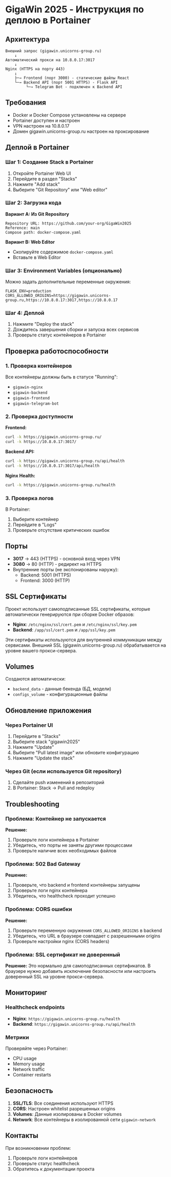 # GigaWin 2025 - Инструкция по деплою в Portainer

## Архитектура

```
Внешний запрос (gigawin.unicorns-group.ru)
    ↓
Автоматический прокси на 10.8.0.17:3017
    ↓
Nginx (HTTPS на порту 443)
    ↓
    ├─→ Frontend (порт 3000) - статические файлы React
    └─→ Backend API (порт 5001 HTTPS) - Flask API
         └─→ Telegram Bot - подключен к Backend API
```

## Требования

- Docker и Docker Compose установлены на сервере
- Portainer доступен и настроен
- VPN настроен на 10.8.0.17
- Домен gigawin.unicorns-group.ru настроен на проксирование

## Деплой в Portainer

### Шаг 1: Создание Stack в Portainer

1. Откройте Portainer Web UI
2. Перейдите в раздел "Stacks"
3. Нажмите "Add stack"
4. Выберите "Git Repository" или "Web editor"

### Шаг 2: Загрузка кода

**Вариант A: Из Git Repository**
```
Repository URL: https://github.com/your-org/GigaWin2025
Reference: main
Compose path: docker-compose.yaml
```

**Вариант B: Web Editor**
- Скопируйте содержимое `docker-compose.yaml`
- Вставьте в Web Editor

### Шаг 3: Environment Variables (опционально)

Можно задать дополнительные переменные окружения:

```env
FLASK_ENV=production
CORS_ALLOWED_ORIGINS=https://gigawin.unicorns-group.ru,https://10.8.0.17:3017,https://10.8.0.17
```

### Шаг 4: Деплой

1. Нажмите "Deploy the stack"
2. Дождитесь завершения сборки и запуска всех сервисов
3. Проверьте статус контейнеров в Portainer

## Проверка работоспособности

### 1. Проверка контейнеров

Все контейнеры должны быть в статусе "Running":
- `gigawin-nginx`
- `gigawin-backend`
- `gigawin-frontend`
- `gigawin-telegram-bot`

### 2. Проверка доступности

**Frontend:**
```bash
curl -k https://gigawin.unicorns-group.ru/
curl -k https://10.8.0.17:3017/
```

**Backend API:**
```bash
curl -k https://gigawin.unicorns-group.ru/api/health
curl -k https://10.8.0.17:3017/api/health
```

**Nginx Health:**
```bash
curl -k https://gigawin.unicorns-group.ru/health
```

### 3. Проверка логов

В Portainer:
1. Выберите контейнер
2. Перейдите в "Logs"
3. Проверьте отсутствие критических ошибок

## Порты

- **3017** → 443 (HTTPS) - основной вход через VPN
- **3080** → 80 (HTTP) - редирект на HTTPS
- Внутренние порты (не экспонированы наружу):
  - Backend: 5001 (HTTPS)
  - Frontend: 3000 (HTTP)

## SSL Сертификаты

Проект использует самоподписанные SSL сертификаты, которые автоматически генерируются при сборке Docker образов:

- **Nginx**: `/etc/nginx/ssl/cert.pem` и `/etc/nginx/ssl/key.pem`
- **Backend**: `/app/ssl/cert.pem` и `/app/ssl/key.pem`

Эти сертификаты используются для внутренней коммуникации между сервисами. Внешний SSL (gigawin.unicorns-group.ru) обрабатывается на уровне вашего прокси-сервера.

## Volumes

Создаются автоматически:
- `backend_data` - данные бекенда (БД, модели)
- `configs_volume` - конфигурационные файлы

## Обновление приложения

### Через Portainer UI

1. Перейдите в "Stacks"
2. Выберите stack "gigawin2025"
3. Нажмите "Update"
4. Выберите "Pull latest image" или обновите конфигурацию
5. Нажмите "Update the stack"

### Через Git (если используется Git repository)

1. Сделайте push изменений в репозиторий
2. В Portainer: Stack → Pull and redeploy

## Troubleshooting

### Проблема: Контейнер не запускается

**Решение:**
1. Проверьте логи контейнера в Portainer
2. Убедитесь, что порты не заняты другими процессами
3. Проверьте наличие всех необходимых файлов

### Проблема: 502 Bad Gateway

**Решение:**
1. Проверьте, что backend и frontend контейнеры запущены
2. Проверьте логи nginx контейнера
3. Убедитесь, что healthcheck проходит успешно

### Проблема: CORS ошибки

**Решение:**
1. Проверьте переменную окружения `CORS_ALLOWED_ORIGINS` в backend
2. Убедитесь, что URL в браузере совпадает с разрешенными origins
3. Проверьте настройки nginx (CORS headers)

### Проблема: SSL сертификат не доверенный

**Решение:**
Это нормально для самоподписанных сертификатов. В браузере нужно добавить исключение безопасности или настроить доверенный SSL на уровне прокси-сервера.

## Мониторинг

### Healthcheck endpoints

- **Nginx**: `https://gigawin.unicorns-group.ru/health`
- **Backend**: `https://gigawin.unicorns-group.ru/api/health`

### Метрики

Проверяйте через Portainer:
- CPU usage
- Memory usage
- Network traffic
- Container restarts

## Безопасность

1. **SSL/TLS**: Все соединения используют HTTPS
2. **CORS**: Настроен whitelist разрешенных origins
3. **Volumes**: Данные изолированы в Docker volumes
4. **Network**: Все контейнеры в изолированной сети `gigawin-network`

## Контакты

При возникновении проблем:
1. Проверьте логи контейнеров
2. Проверьте статус healthcheck
3. Обратитесь к документации проекта

